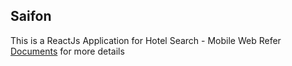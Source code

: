 ## Saifon
This is a ReactJs Application for Hotel Search - Mobile Web
Refer [Documents](docs/) for more details
